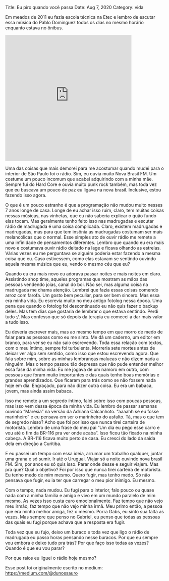 Title: Eu piro quando você passa
Date: Aug 7, 2020
Category: vida

Em meados de 2011 eu fazia escola técnica na Etec e lembro de escutar essa música do Pablo Dominguez todos os dias no mesmo horário enquanto estava no ônibus.

<iframe width="400" height="400" src="https://www.youtube.com/embed/bKw5Nb7X3ow" title="Pablo Dominguez - Eu Piro Quando Você Passa (clipe oficial)" frameborder="0" allow="accelerometer; autoplay; clipboard-write; encrypted-media; gyroscope; picture-in-picture; web-share" allowfullscreen></iframe>

Uma das coisas que mais demorei para me acostumar quando mudei para o interior de São Paulo foi o rádio. Sim, eu ouvia muito Nova Brasil FM. Um costume um pouco incomum que acabei adquirindo com a minha mãe. Sempre fui do Hard Core e ouvia muito punk rock também, mas toda vez que eu buscava um pouco de paz eu ligava na nova brasil. Inclusive, estou fazendo isso agora.

O que é um pouco estranho é que a programação não mudou muito nesses 7 anos longe de casa. Longe de eu achar isso ruim, claro, tem muitas coisas nessas músicas, nas vinhetas, que eu não saberia explicar o quão fundo elas tocam. Mas geralmente tenho feito isso nas madrugadas e escutar rádio de madrugada é uma coisa complicada. Claro, existem madrugadas e madrugadas, mas para que tem insônia as madrugadas costumam ser mais melancólicas que o normal. Esse simples ato de ouvir rádio me remete a uma infinidade de pensamentos diferentes. Lembro que quando eu era mais novo e costumava ouvir rádio deitado na lage e ficava olhando as estrelas. Várias vezes eu me perguntava se alguém poderia estar fazendo a mesma coisa que eu. Caso estivessem, como elas estavam se sentindo ouvindo aquela mesma música que eu, vendo o mesmo céu que eu?

Quando eu era mais novo eu adorava passar noites e mais noites em claro. Assistindo shop time, aqueles programas que mostram as mãos das pessoas vendendo joias, canal do boi. Não sei, mas alguma coisa na madrugada me chama atenção. Lembrei que fazia essas coisas comendo arroz com farofa. Um gosto bem peculiar, para ser bem sincero. Mas essa era minha vida. Eu escrevia muito no meu antigo fotolog nessa época. Uma pena que quando o fotolog foi descontinuado eu não quis fazer o backup deles. Mas tem dias que gostaria de lembrar o que estava sentindo. Perdi tudo :/. Mas confesso que só depois da terapia eu comecei a dar mais valor a tudo isso.

Eu deveria escrever mais, mas ao mesmo tempo em que morro de medo de falar para as pessoas como eu me sinto. Me dá um caderno, um editor em branco, para ver se eu não saio escrevendo. Toda essa relação com textos, com o meu íntimo, sempre foi turbulenta. Morreria sete mortes antes de deixar ver algo sem sentido, como isso que estou escrevendo agora. Que fala sobre mim, sobre as minhas lembranças malucas e não dizem nada a ninguém. Mas o tempo passou tão depressa que não pude entender melhor essa fase da minha vida. Eu me jogava de um namoro em outro, com pessoas que foram muito importantes e das quais tenho boas memórias e grandes aprendizados. Que ficaram para trás como se não fossem nada hoje em dia. Engraçado, para não dizer outra coisa. Eu era um babaca, jovem, mas ainda assim babaca.

Isso me remete a um segredo íntimo, falei sobre isso com poucas pessoas, mas isso vem dessa época da minha vida. Eu lembro de passar semanas ouvindo “Maresia” na versão da Adriana Calcanhoto. “aaaahh se eu fosse marinheiro” e eu pensava em ser o marinheiro do asfalto. Tá, mas o que tem de segredo nisso? Acho que foi por isso que nunca tirei carteira de motorista. Lembro de uma frase do meu pai “Um dia eu pego esse carro e vou até o fim da BR-116 pra ver onde acaba”. Isso ficou tão fixado na minha cabeça. A BR-116 ficava muito perto de casa. Eu cresci do lado da saída dela em direção a Curitiba.

E eu passei um tempo com essa ideia, arrumar um trabalho qualquer, juntar uma grana e só sumir. Ir até o Uruguai. Viajar só a noite ouvindo nova brasil FM. Sim, por anos eu só quis isso. Parar onde desse e seguir viajem. Mas pra que? Qual o objetivo? Foi por isso que nunca tirei carteira de motorista. Eu tenho medo de mim mesmo. Quero fugir, mas tenho medo. Só não pensava que fugir, eu ia ter que carregar o meu pior inimigo. Eu mesmo.

Com o tempo, nada mudou. Eu fugi para o interior, falo pouco ou quase nada com a minha família e amigo e vivo em um mundo paralelo de mim mesmo. As vezes isso custa caro emocionalmente. Faz tempo que não vejo meu irmão, faz tempo que não vejo minha irmã. Meu primo então, a pessoa que era minha melhor amiga, fez o mesmo. Porra Gabs, eu sinto sua falta as vezes. Mas sempre que penso no Gabriel, eu penso que todas as pessoas das quais eu fugi porque achava que a resposta era fugir.

Toda vez que eu fujo, deixo um buraco e toda vez que ligo o rádio de madrugada eu passo horas pensando nesse buracos. Por que eu sempre vou embora e deixo tudo pra trás? Por que faço isso todas as vezes? Quando é que eu vou parar?

Por que raios eu liguei o rádio hoje mesmo?

Esse post foi originalmente escrito no medium: https://medium.com/@dunossauro

